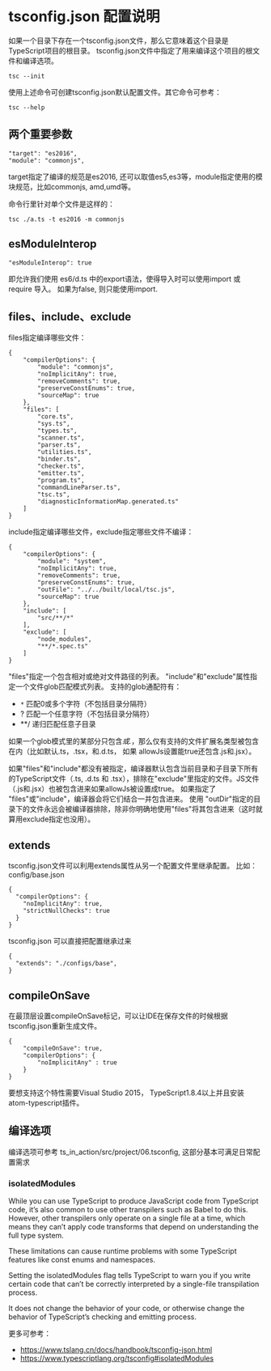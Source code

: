 # tsconfig.json 配置说明

如果一个目录下存在一个tsconfig.json文件，那么它意味着这个目录是TypeScript项目的根目录。 
tsconfig.json文件中指定了用来编译这个项目的根文件和编译选项。
```
tsc --init
```
使用上述命令可创建tsconfig.json默认配置文件。其它命令可参考：
```
tsc --help
```

## 两个重要参数
```
"target": "es2016", 
"module": "commonjs", 
```
target指定了编译的规范是es2016, 还可以取值es5,es3等，module指定使用的模块规范，比如commonjs,
amd,umd等。

命令行里针对单个文件是这样的：
```
tsc ./a.ts -t es2016 -m commonjs
```

## esModuleInterop
```
"esModuleInterop": true
```
即允许我们使用 es6/d.ts 中的export语法，使得导入时可以使用import 或 require 导入。
如果为false, 则只能使用import.


## files、include、exclude
files指定编译哪些文件：
```
{
    "compilerOptions": {
        "module": "commonjs",
        "noImplicitAny": true,
        "removeComments": true,
        "preserveConstEnums": true,
        "sourceMap": true
    },
    "files": [
        "core.ts",
        "sys.ts",
        "types.ts",
        "scanner.ts",
        "parser.ts",
        "utilities.ts",
        "binder.ts",
        "checker.ts",
        "emitter.ts",
        "program.ts",
        "commandLineParser.ts",
        "tsc.ts",
        "diagnosticInformationMap.generated.ts"
    ]
}
```

include指定编译哪些文件，exclude指定哪些文件不编译：
```
{
    "compilerOptions": {
        "module": "system",
        "noImplicitAny": true,
        "removeComments": true,
        "preserveConstEnums": true,
        "outFile": "../../built/local/tsc.js",
        "sourceMap": true
    },
    "include": [
        "src/**/*"
    ],
    "exclude": [
        "node_modules",
        "**/*.spec.ts"
    ]
}
```
"files"指定一个包含相对或绝对文件路径的列表。 "include"和"exclude"属性指定一个文件glob匹配模式列表。
支持的glob通配符有：
- `*` 匹配0或多个字符（不包括目录分隔符）
- ? 匹配一个任意字符（不包括目录分隔符）
- **/ 递归匹配任意子目录

如果一个glob模式里的某部分只包含*或.*，那么仅有支持的文件扩展名类型被包含在内（比如默认.ts，.tsx，和.d.ts， 如果 allowJs设置能true还包含.js和.jsx）。

如果"files"和"include"都没有被指定，编译器默认包含当前目录和子目录下所有的TypeScript文件（.ts, .d.ts 和 .tsx），排除在"exclude"里指定的文件。JS文件（.js和.jsx）也被包含进来如果allowJs被设置成true。 如果指定了 "files"或"include"，编译器会将它们结合一并包含进来。 使用 "outDir"指定的目录下的文件永远会被编译器排除，除非你明确地使用"files"将其包含进来（这时就算用exclude指定也没用）。


## extends
tsconfig.json文件可以利用extends属性从另一个配置文件里继承配置。
比如：
config/base.json
```
{
  "compilerOptions": {
    "noImplicitAny": true,
    "strictNullChecks": true
  }
}
```
tsconfig.json 可以直接把配置继承过来
```
{
  "extends": "./configs/base",
}
```

## compileOnSave
在最顶层设置compileOnSave标记，可以让IDE在保存文件的时候根据tsconfig.json重新生成文件。
```
{
    "compileOnSave": true,
    "compilerOptions": {
        "noImplicitAny" : true
    }
}
```
要想支持这个特性需要Visual Studio 2015， TypeScript1.8.4以上并且安装atom-typescript插件。

## 编译选项
编译选项可参考 ts_in_action/src/project/06.tsconfig, 这部分基本可满足日常配置需求

###  isolatedModules
While you can use TypeScript to produce JavaScript code from TypeScript code, it’s also common to use other transpilers such as Babel to do this. 
However, other transpilers only operate on a single file at a time, 
which means they can’t apply code transforms that depend on understanding the full type system. 

These limitations can cause runtime problems with some TypeScript features like const enums and namespaces. 

Setting the isolatedModules flag tells TypeScript to warn you if you write certain code that can’t be correctly interpreted by a single-file transpilation process.

It does not change the behavior of your code, or otherwise change the behavior of TypeScript’s checking and emitting process.

更多可参考：
- https://www.tslang.cn/docs/handbook/tsconfig-json.html
- https://www.typescriptlang.org/tsconfig#isolatedModules